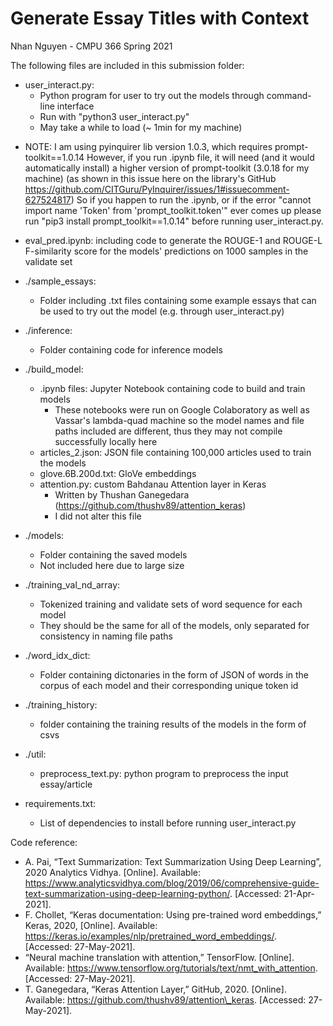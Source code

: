 # Generate Essay Titles with Context

Nhan Nguyen - CMPU 366 Spring 2021

The following files are included in this submission folder: 

- user_interact.py: 
    - Python program for user to try out the models through command-line interface
    - Run with "python3 user_interact.py"
    - May take a while to load (~ 1min for my machine)

* NOTE:
I am using pyinquirer lib version 1.0.3, which requires prompt-toolkit==1.0.14
However, if you run .ipynb file, it will need (and it would automatically install) a higher version of prompt-toolkit (3.0.18 for my machine)
(as shown in this issue here on the library's GitHub https://github.com/CITGuru/PyInquirer/issues/1#issuecomment-627524817)
So if you happen to run the .ipynb, or if the error "cannot import name 'Token' from 'prompt_toolkit.token'" ever comes up
please run "pip3 install prompt_toolkit==1.0.14" before running user_interact.py. 

- eval_pred.ipynb: including code to generate the ROUGE-1 and ROUGE-L F-similarity score for the models' predictions on 1000 samples in the validate set

- ./sample_essays:
    - Folder including .txt files containing some example essays that can be used to try out the model (e.g. through user_interact.py)

- ./inference: 
    - Folder containing code for inference models

- ./build_model:
    - .ipynb files: Jupyter Notebook containing code to build and train models
        + These notebooks were run on Google Colaboratory as well as Vassar's lambda-quad machine
        so the model names and file paths included are different, thus they may not compile successfully locally here
    - articles_2.json: JSON file containing 100,000 articles used to train the models
    - glove.6B.200d.txt: GloVe embeddings
    - attention.py: custom Bahdanau Attention layer in Keras
        + Written by Thushan Ganegedara (https://github.com/thushv89/attention_keras)
        + I did not alter this file

- ./models: 
    - Folder containing the saved models
    - Not included here due to large size

- ./training_val_nd_array: 
    - Tokenized training and validate sets of word sequence for each model
    - They should be the same for all of the models, only separated for consistency in naming file paths

- ./word_idx_dict: 
    - Folder containing dictonaries in the form of JSON of words in the corpus of each model and their corresponding unique token id

- ./training_history: 
    - folder containing the training results of the models in the form of csvs

- ./util:
    - preprocess_text.py: python program to preprocess the input essay/article

- requirements.txt: 
    - List of dependencies to install before running user_interact.py

Code reference:
- A. Pai, “Text Summarization: Text Summarization Using Deep Learning”, 2020 Analytics Vidhya. [Online]. Available: https://www.analyticsvidhya.com/blog/2019/06/comprehensive-guide-text-summarization-using-deep-learning-python/. [Accessed: 21-Apr-2021]. 
- F. Chollet, “Keras documentation: Using pre-trained word embeddings,” Keras, 2020, [Online]. Available: https://keras.io/examples/nlp/pretrained_word_embeddings/. [Accessed: 27-May-2021]. 
- “Neural machine translation with attention,” TensorFlow. [Online]. Available: https://www.tensorflow.org/tutorials/text/nmt_with_attention. [Accessed: 27-May-2021]. 
- T. Ganegedara, “Keras Attention Layer,” GitHub, 2020. [Online]. Available: https://github.com/thushv89/attention\_keras. [Accessed: 27-May-2021]. 
